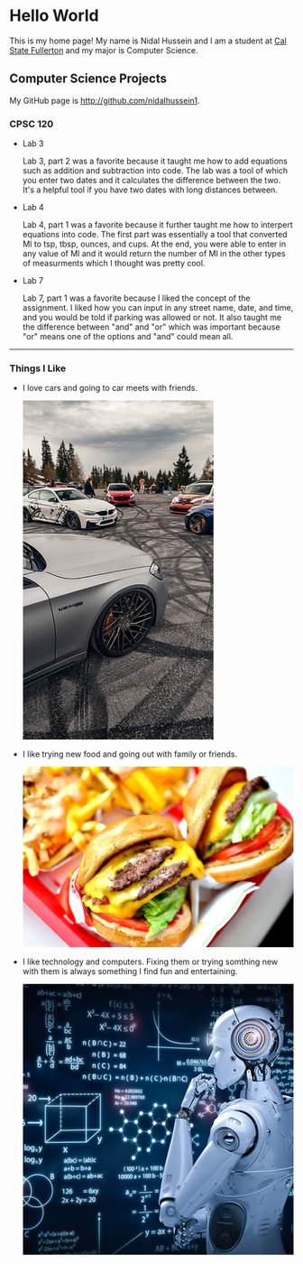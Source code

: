 # Hello World

This is my home page! My name is Nidal Hussein and I am a student at [Cal State Fullerton](http://www.fullerton.edu/) and my major is Computer Science.

## Computer Science Projects

My GitHub page is http://github.com/nidalhussein1.

### CPSC 120

* Lab 3

    Lab 3, part 2 was a favorite because it taught me how to add equations
    such as addition and subtraction into code. The lab was a tool of which
    you enter two dates and it calculates the difference between the two.
    It's a helpful tool if you have two dates with long distances between.


* Lab 4

    Lab 4, part 1 was a favorite because it further taught me how to interpert
    equations into code. The first part was essentially a tool that converted
    Ml to tsp, tbsp, ounces, and cups. At the end, you were able to enter in
    any value of Ml and it would return the number of Ml in the other types of
    measurments which I thought was pretty cool.


* Lab 7

    Lab 7, part 1 was a favorite because I liked the concept of the assignment.
    I liked how you can input in any street name, date, and time, and you would
    be told if parking was allowed or not. It also taught me the difference
    between "and" and "or" which was important because "or" means one of the
    options and "and" could mean all.

_______________________________________________________________________________________________________________

### Things I Like

* I love cars and going to car meets with friends.
   
    ![I love cars and going to car meets with friends.](images/cars.jpg)



* I like trying new food and going out with family or friends.
    
    ![In N Out Burger](images/burger.jpeg)



* I like technology and computers. Fixing them or trying somthing new with
them is always something I find fun and entertaining.
    
    ![Technology Picture](images/tech.png)


